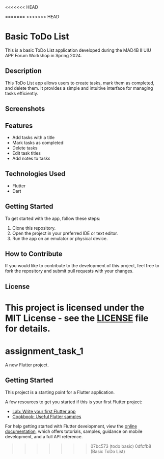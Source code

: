 <<<<<<< HEAD

=======
<<<<<<< HEAD
# Basic ToDo List

This is a basic ToDo List application developed during the MAD4B II UIU APP Forum Workshop in Spring 2024.

## Description

This ToDo List app allows users to create tasks, mark them as completed, and delete them. It provides a simple and intuitive interface for managing tasks efficiently.

## Screenshots

<!-- Add screenshots or images of your app in action here -->
<!-- Example: ![Screenshot 1](screenshots/screenshot1.png) -->

## Features

- Add tasks with a title
- Mark tasks as completed
- Delete tasks
- Edit task titles
- Add notes to tasks

## Technologies Used

- Flutter
- Dart

## Getting Started

To get started with the app, follow these steps:

1. Clone this repository.
2. Open the project in your preferred IDE or text editor.
3. Run the app on an emulator or physical device.

## How to Contribute

If you would like to contribute to the development of this project, feel free to fork the repository and submit pull requests with your changes.

## License

This project is licensed under the MIT License - see the [LICENSE](LICENSE) file for details.
=======
# assignment_task_1

A new Flutter project.

## Getting Started

This project is a starting point for a Flutter application.

A few resources to get you started if this is your first Flutter project:

- [Lab: Write your first Flutter app](https://docs.flutter.dev/get-started/codelab)
- [Cookbook: Useful Flutter samples](https://docs.flutter.dev/cookbook)

For help getting started with Flutter development, view the
[online documentation](https://docs.flutter.dev/), which offers tutorials,
samples, guidance on mobile development, and a full API reference.
>>>>>>> 07bc573 (todo basic)
>>>>>>> 0dfcfb8 (Basic ToDo List)
